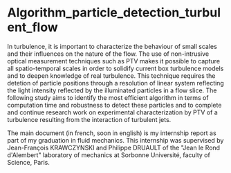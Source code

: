 # Algorithm_particle_detection_turbulent_flow

In turbulence, it is important to characterize the behaviour of small scales and their influences on the nature of the flow. The use of non-intrusive optical measurement techniques such as PTV makes it possible to capture all spatio-temporal scales in order to solidify current box turbulence models and to deepen knowledge of real turbulence. This technique requires the detetion of particle positions through a resolution of linear system reflecting the light intensity reflected by the illuminated particles in a flow slice. The following study aims to identify the most efficient algorithm in terms of computation time and robustness to detect these particles and to complete and continue research work on experimental characterization by PTV of a turbulence resulting from the interaction of turbulent jets.

The main document (in french, soon in english) is my internship report as part of my graduation in fluid mechanics. 
This internship was supervised by Jean-François KRAWCZYNSKI and Philippe DRUAULT of the "Jean le Rond d'Alembert" laboratory of mechanics at Sorbonne Université, faculty of Science, Paris. 
